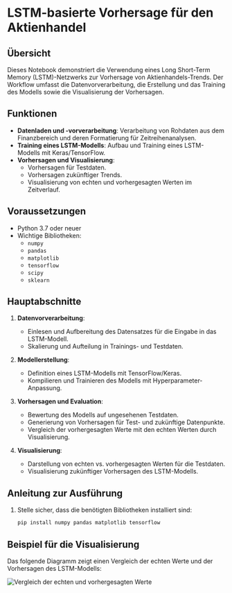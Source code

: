 # LSTM-basierte Vorhersage für den Aktienhandel

## Übersicht
Dieses Notebook demonstriert die Verwendung eines Long Short-Term Memory (LSTM)-Netzwerks zur Vorhersage von Aktienhandels-Trends. Der Workflow umfasst die Datenvorverarbeitung, die Erstellung und das Training des Modells sowie die Visualisierung der Vorhersagen.

## Funktionen
- **Datenladen und -vorverarbeitung**: Verarbeitung von Rohdaten aus dem Finanzbereich und deren Formatierung für Zeitreihenanalysen.
- **Training eines LSTM-Modells**: Aufbau und Training eines LSTM-Modells mit Keras/TensorFlow.
- **Vorhersagen und Visualisierung**:
  - Vorhersagen für Testdaten.
  - Vorhersagen zukünftiger Trends.
  - Visualisierung von echten und vorhergesagten Werten im Zeitverlauf.

## Voraussetzungen
- Python 3.7 oder neuer
- Wichtige Bibliotheken:
  - `numpy`
  - `pandas`
  - `matplotlib`
  - `tensorflow`
  - `scipy`
  - `sklearn`

## Hauptabschnitte
1. **Datenvorverarbeitung**:
   - Einlesen und Aufbereitung des Datensatzes für die Eingabe in das LSTM-Modell.
   - Skalierung und Aufteilung in Trainings- und Testdaten.

2. **Modellerstellung**:
   - Definition eines LSTM-Modells mit TensorFlow/Keras.
   - Kompilieren und Trainieren des Modells mit Hyperparameter-Anpassung.

3. **Vorhersagen und Evaluation**:
   - Bewertung des Modells auf ungesehenen Testdaten.
   - Generierung von Vorhersagen für Test- und zukünftige Datenpunkte.
   - Vergleich der vorhergesagten Werte mit den echten Werten durch Visualisierung.

4. **Visualisierung**:
   - Darstellung von echten vs. vorhergesagten Werten für die Testdaten.
   - Visualisierung zukünftiger Vorhersagen des LSTM-Modells.

## Anleitung zur Ausführung
1. Stelle sicher, dass die benötigten Bibliotheken installiert sind:
   ```bash
   pip install numpy pandas matplotlib tensorflow

## Beispiel für die Visualisierung
Das folgende Diagramm zeigt einen Vergleich der echten Werte und der Vorhersagen des LSTM-Modells:

![Vergleich der echten und vorhergesagten Werte](images/end_24-06-15-21-00.png)


